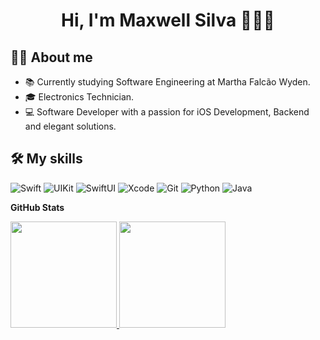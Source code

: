<h1 align="center">Hi, I'm Maxwell Silva 👨🏽‍💻</h1>

## ✍🏼 About me

- 📚 Currently studying Software Engineering at Martha Falcão Wyden.<br/>
- 🎓 Electronics Technician.<br/>
- 💻 Software Developer with a passion for iOS Development, Backend and elegant solutions.<br/>

## 🛠️ My skills

![Swift](https://img.shields.io/badge/Swift-333333?&style=for-the-badge&logo=swift)
![UIKit](https://img.shields.io/badge/UIKit-333333?style=for-the-badge&logo=uikit)
![SwiftUI](https://img.shields.io/badge/SwiftUI-333333?style=for-the-badge&logo=swift&logoColor=violet)
![Xcode](https://img.shields.io/badge/Xcode-333333?style=for-the-badge&logo=xcode)
![Git](https://img.shields.io/badge/Git-333333?style=for-the-badge&logo=Git)
![Python](https://img.shields.io/badge/Python-333333?style=for-the-badge&logo=python)
![Java](https://img.shields.io/badge/Java-333333?style=for-the-badge&logo=java)

  
**GitHub Stats**

<div align="leading">  
  <a href="https://github.com/maxwellssilva" title="Perfil do Maxwell">
    <img height="170em" src="https://github-readme-stats.vercel.app/api?username=maxwellssilva&show_icons=true&theme=algolia&include_all_commits=true">
    <img height="170em" src="https://github-readme-stats.vercel.app/api/top-langs/?theme=algolia&layout=compact&username=maxwellssilva">
  </a>
</div>
